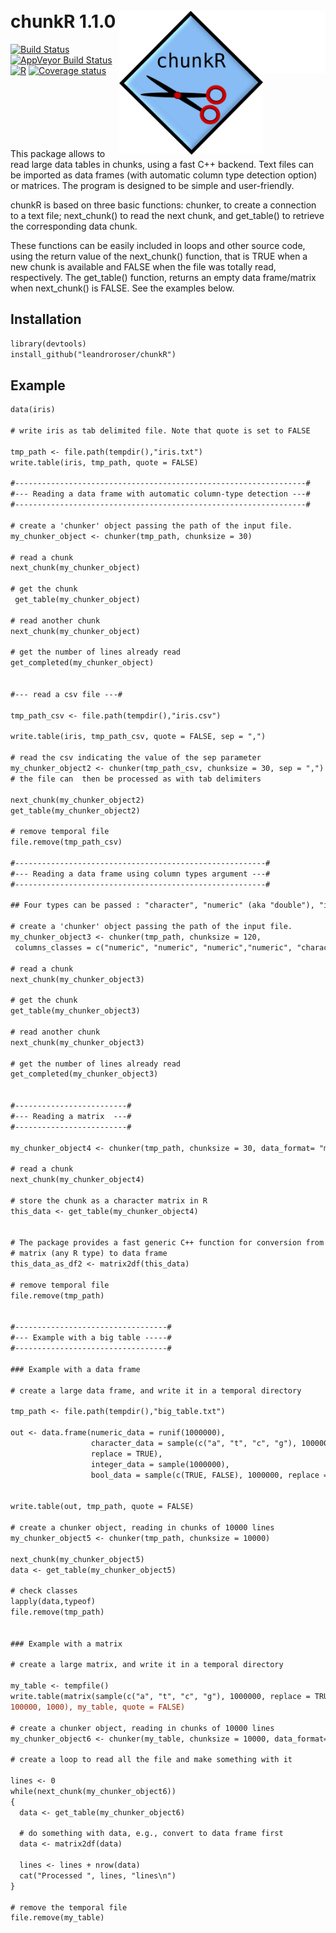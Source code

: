 <br/> chunkR 1.1.0 <img src  = "https://github.com/leandroroser/chunkR/blob/master/inst/extdata/blank.png" height = "100px" width="100px" align="right"  alt = "blank"/>  <img src  = "https://github.com/leandroroser/chunkR/blob/master/inst/extdata/icon.png" width="230px" align="right"  alt = "chunkR icon"/> 
======================================================


[![Build Status](https://travis-ci.org/leandroroser/chunkR.svg?branch=master)](https://travis-ci.org/leandroroser/chunkR) [![AppVeyor Build Status](https://ci.appveyor.com/api/projects/status/github/leandroroser/chunkR?branch=master&svg=true)](https://ci.appveyor.com/project/leandroroser/chunkR) [![R](https://www.r-pkg.org/badges/version/chunkR)](https://CRAN.R-project.org/package=chunkR) [![Coverage status](https://codecov.io/gh/leandroroser/chunkR/branch/master/graph/badge.svg)](https://codecov.io/github/leandroroser/chunkR?branch=master)


<br/><br/><br/><br/><br/><br/>
This package allows to read large data tables in chunks, using a fast C++ backend. Text files can be imported as data frames (with automatic column type detection option) or matrices. The program is designed to be simple and user-friendly. 


chunkR is based on three basic functions: chunker, to create a connection to a text file; next_chunk() to read the next chunk, and get_table() to retrieve the corresponding data chunk.


These functions can be easily included in loops and other source code, using the return value of the next_chunk() function, that is TRUE when a new chunk is available and FALSE when the file was totally read, respectively. The get_table() function, returns an empty data frame/matrix when next_chunk() is FALSE. See the examples below.


Installation
------------

```diff
library(devtools)
install_github("leandroroser/chunkR")
```

Example
--------

```diff
data(iris)

# write iris as tab delimited file. Note that quote is set to FALSE

tmp_path <- file.path(tempdir(),"iris.txt")
write.table(iris, tmp_path, quote = FALSE)

#-----------------------------------------------------------------#
#--- Reading a data frame with automatic column-type detection ---#
#-----------------------------------------------------------------#

# create a 'chunker' object passing the path of the input file.
my_chunker_object <- chunker(tmp_path, chunksize = 30)

# read a chunk
next_chunk(my_chunker_object)

# get the chunk
 get_table(my_chunker_object)

# read another chunk
next_chunk(my_chunker_object)

# get the number of lines already read
get_completed(my_chunker_object)


#--- read a csv file ---#

tmp_path_csv <- file.path(tempdir(),"iris.csv")

write.table(iris, tmp_path_csv, quote = FALSE, sep = ",")

# read the csv indicating the value of the sep parameter
my_chunker_object2 <- chunker(tmp_path_csv, chunksize = 30, sep = ",")
# the file can  then be processed as with tab delimiters

next_chunk(my_chunker_object2)
get_table(my_chunker_object2)

# remove temporal file
file.remove(tmp_path_csv)

#--------------------------------------------------------#
#--- Reading a data frame using column types argument ---#
#--------------------------------------------------------#

## Four types can be passed : "character", "numeric" (aka "double"), "integer", "logical"

# create a 'chunker' object passing the path of the input file.
my_chunker_object3 <- chunker(tmp_path, chunksize = 120,
 columns_classes = c("numeric", "numeric", "numeric","numeric", "character"))

# read a chunk
next_chunk(my_chunker_object3)

# get the chunk
get_table(my_chunker_object3)

# read another chunk
next_chunk(my_chunker_object3)

# get the number of lines already read
get_completed(my_chunker_object3)


#-------------------------#
#--- Reading a matrix  ---#
#-------------------------#

my_chunker_object4 <- chunker(tmp_path, chunksize = 30, data_format= "matrix")

# read a chunk
next_chunk(my_chunker_object4)

# store the chunk as a character matrix in R
this_data <- get_table(my_chunker_object4)


# The package provides a fast generic C++ function for conversion from
# matrix (any R type) to data frame
this_data_as_df2 <- matrix2df(this_data)

# remove temporal file
file.remove(tmp_path)


#----------------------------------#
#--- Example with a big table -----#
#----------------------------------#

### Example with a data frame

# create a large data frame, and write it in a temporal directory

tmp_path <- file.path(tempdir(),"big_table.txt")

out <- data.frame(numeric_data = runif(1000000),
                  character_data = sample(c("a", "t", "c", "g"), 1000000, 
                  replace = TRUE),
                  integer_data = sample(1000000),
                  bool_data = sample(c(TRUE, FALSE), 1000000, replace = TRUE))


write.table(out, tmp_path, quote = FALSE)

# create a chunker object, reading in chunks of 10000 lines
my_chunker_object5 <- chunker(tmp_path, chunksize = 10000)

next_chunk(my_chunker_object5)
data <- get_table(my_chunker_object5) 

# check classes
lapply(data,typeof)
file.remove(tmp_path)


### Example with a matrix

# create a large matrix, and write it in a temporal directory

my_table <- tempfile()
write.table(matrix(sample(c("a", "t", "c", "g"), 1000000, replace = TRUE), 
100000, 1000), my_table, quote = FALSE)

# create a chunker object, reading in chunks of 10000 lines
my_chunker_object6 <- chunker(my_table, chunksize = 10000, data_format= "matrix")

# create a loop to read all the file and make something with it

lines <- 0
while(next_chunk(my_chunker_object6))
{
  data <- get_table(my_chunker_object6) 
  
  # do something with data, e.g., convert to data frame first
  data <- matrix2df(data)
  
  lines <- lines + nrow(data)
  cat("Processed ", lines, "lines\n")
}

# remove the temporal file
file.remove(my_table)


```
